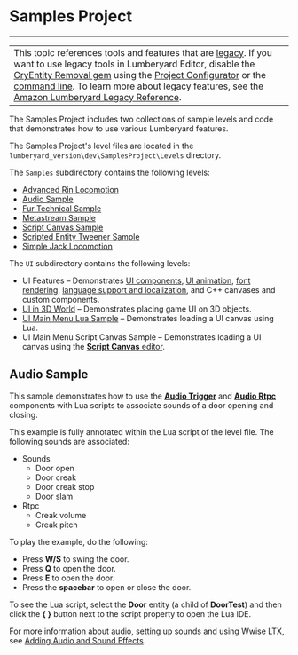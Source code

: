 # Samples Project<a name="sample-project-samples"></a>


****  

|  | 
| --- |
| This topic references tools and features that are [legacy](https://docs.aws.amazon.com/lumberyard/latest/userguide/ly-glos-chap.html#legacy)\. If you want to use legacy tools in Lumberyard Editor, disable the [CryEntity Removal gem](https://docs.aws.amazon.com/lumberyard/latest/userguide/gems-system-cryentity-removal-gem.html) using the [Project Configurator](https://docs.aws.amazon.com/lumberyard/latest/userguide/configurator-intro.html) or the [command line](https://docs.aws.amazon.com/lumberyard/latest/userguide/lmbr-exe.html)\. To learn more about legacy features, see the [Amazon Lumberyard Legacy Reference](https://docs.aws.amazon.com/lumberyard/latest/legacyreference/)\. | 

The Samples Project includes two collections of sample levels and code that demonstrates how to use various Lumberyard features\. 

The Samples Project's level files are located in the `lumberyard_version\dev\SamplesProject\Levels` directory\.

The `Samples` subdirectory contains the following levels:
+ [Advanced Rin Locomotion](animation-editor-rin-locomotion-sample.md)
+ [Audio Sample](#sample-project-samples-audio)
+ [Fur Technical Sample](shader-ref-fur.md)
+ [Metastream Sample](gems-system-gem-metastream.md)
+ [Script Canvas Sample](script-canvas-basic-sample.md)
+ [Scripted Entity Tweener Sample](ui-animating-tweener.md)
+ [Simple Jack Locomotion](animation-editor-jack-locomotion-sample.md)

The `UI` subdirectory contains the following levels:
+ UI Features – Demonstrates [UI components](ui-editor-components.md), [UI animation](ui-animation.md), [font rendering](ui-fonts.md), [language support and localization](localization-intro.md), and C\+\+ canvases and custom components\.
+ [UI in 3D World](ui-editor-placing-canvases-3d.md) – Demonstrates placing game UI on 3D objects\.
+ [UI Main Menu Lua Sample](ui-editor-loading-canvases-lua.md) – Demonstrates loading a UI canvas using Lua\.
+ UI Main Menu Script Canvas Sample – Demonstrates loading a UI canvas using the [**Script Canvas** editor](script-canvas-intro.md)\.

## Audio Sample<a name="sample-project-samples-audio"></a>

This sample demonstrates how to use the [**Audio Trigger**](component-audio-trigger.md) and [**Audio Rtpc**](component-audio-rtpc.md) components with Lua scripts to associate sounds of a door opening and closing\.

This example is fully annotated within the Lua script of the level file\. The following sounds are associated:
+ Sounds
  + Door open
  + Door creak
  + Door creak stop
  + Door slam
+ Rtpc
  + Creak volume
  + Creak pitch

To play the example, do the following:
+ Press **W/S** to swing the door\.
+ Press **Q** to open the door\.
+ Press **E** to open the door\.
+ Press the **spacebar** to open or close the door\.

To see the Lua script, select the **Door** entity \(a child of **DoorTest**\) and then click the **\{ \}** button next to the script property to open the Lua IDE\.

For more information about audio, setting up sounds and using Wwise LTX, see [Adding Audio and Sound Effects](audio-intro.md)\.